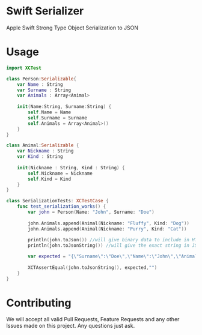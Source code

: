# Swift Serializer
Apple Swift Strong Type Object Serialization to JSON

# Usage

```swift
import XCTest

class Person:Serializable{
    var Name : String
    var Surname : String
    var Animals : Array<Animal>
    
    init(Name:String, Surname:String) {
        self.Name = Name
        self.Surname = Surname
        self.Animals = Array<Animal>()
    }
}

class Animal:Serializable {
    var Nickname : String
    var Kind : String
    
    init(Nickname : String, Kind : String) {
        self.Nickname = Nickname
        self.Kind = Kind
    }
}

class SerializationTests: XCTestCase {
    func test_serialization_works() {
        var john = Person(Name: "John", Surname: "Doe")
    
        john.Animals.append(Animal(Nickname: "Fluffy", Kind: "Dog"))
        john.Animals.append(Animal(Nickname: "Purry", Kind: "Cat"))
        
        println(john.toJson()) //will give binary data to include in HTTP Body
        println(john.toJsonString()) //will give the exact string in JSON

        var expected = "{\"Surname\":\"Doe\",\"Name\":\"John\",\"Animals\":[{\"Kind\":\"Dog\",\"Nickname\":\"Fluffy\"},{\"Kind\":\"Cat\",\"Nickname\":\"Purry\"}]}";
        
        XCTAssertEqual(john.toJsonString(), expected,"")
    }
}
```

# Contributing
We will accept all valid Pull Requests, Feature Requests and any other Issues made on this project. Any questions just ask.
